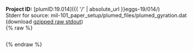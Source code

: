 **Project ID:** [plumID:19.014]({{ '/' | absolute_url }}eggs-19/014/)  
Stderr for source:  mil-101_paper_setup/plumed_files/plumed_gyration.dat   
(download [gzipped raw stdout](plumed_gyration.dat.plumed_master.stdout.txt.gz))  
{% raw %}
<pre>
</pre>
{% endraw %}
